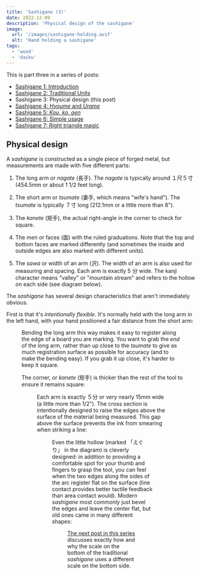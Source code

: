 ```yaml
---
title: 'Sashigane (3)'
date: 2022-12-09
description: 'Physical design of the sashigane'
image:
  url: '/images/sashigane-holding.avif'
  alt: 'Hand holding a sashigane'
tags:
  - 'wood'
  - 'daiku'
---
```


<script>
   import Kanji from "$lib/components/Kanji.svelte";
   import Figure from "$lib/components/Figure.svelte";

   import sashiHold from "./sashigane-holding.png";
   import sashiCross from "./sashigane-cross-section.jpeg";
   import Kanete from "./kanete.jpeg";
   import Profiles from "./profiles.jpeg";
</script>

This is part three in a series of posts:

- [Sashigane 1: Introduction](/blog/sashigane-1)
- [Sashigane 2: Traditional Units](/blog/sashigane-2)
- Sashigane 3: Physical design (this post)
- [Sashigane 4: _Hyoume_ and _Urame_](/blog/sashigane-4)
- [Sashigane 5: _Kou,_ _ko,_ _gen_](/blog/sashigane-5)
- [Sashigane 6: Simple usage](/blog/sashigane-6)
- [Sashigane 7: Right triangle magic](/blog/sashigane-7)

## Physical design

A _sashigane_ is constructed as a single piece of forged metal, but measurements
are made with five different parts:

1. The long arm or _nagate_ (<Kanji client:load furigana="ながて"
   romaji="nagate">長手</Kanji>). The _nagate_ is typically around １尺５寸
   (454.5mm or about 1 1/2 feet long).

2. The short arm or _tsumate_ (<Kanji client:load furigana="つまて"
   romaji="tsumate">妻手</Kanji>, which means "wife's hand"). The _tsumate_ is typically
   ７寸 long (212.1mm or a little more than 8").

3. The _kanete_ (<Kanji client:load furigana="かねて" romaji="kanete">矩手</Kanji>),
   the actual right-angle in the corner to check for square.

4. The _men_ or faces (<Kanji client:load furigana="めん" romaji="men">面</Kanji>)
   with the ruled graduations. Note that the top and bottom faces are marked
   differently (and sometimes the inside and outside edges are also marked with
   different units).

5. The _sawa_ or width of an arm (<Kanji client:load furigana="さわ"
   romaji="sawa">沢</Kanji>). The width of an arm is also used for
   measuring and spacing. Each arm is exactly 5 分 wide. The kanji character
   means "valley" or "mountain stream" and refers to the hollow on each side
   (see diagram below).

The _sashigane_ has several design characteristics that aren't immediately
obvious.

First is that it's _intentionally flexible_. It's normally held with the long
arm in the left hand, with your hand positioned a fair distance from the short arm:

<Figure src={sashiHold} caption="Holding the sashigane" />

Bending the long arm this way makes it easy to register along the edge of a
board you are marking. You want to grab the _end_ of the long arm, rather than
up close to the _tsumate_ to give as much registration surface as possible for
accuracy (and to make the bending easy). If you grab it up close, it's harder to
keep it square.

The corner, or _kanete_ <Kanji client:load furigana="かねて" 
romaji="kanete">(矩手)</Kanji> is thicker than the rest of the tool to ensure
it remains square:

<Figure src={Kanete} caption="Corner thickened so it won't bend and lose accuracy" />

Each arm is exactly ５分 or very nearly 15mm wide (a little more than 1/2"). The
cross section is intentionally designed to raise the edges above the surface
of the material being measured. This gap above the surface prevents the ink from
smearing when striking a line:

<Figure src={sashiCross} caption="Sashigane cross-section" />

Even the little hollow (marked 「えぐり」 in the diagram) is cleverly
designed: in addition to providing a comfortable spot for your thumb and fingers
to grasp the tool, you can feel when the two edges along the sides of the
arc register flat on the surface (line contact provides better tactile feedback than area
contact would). Modern _sashigane_ most commonly just bevel the edges and leave
the center flat, but old ones came in many different shapes:

<Figure src={Profiles} caption="Historical sashigane profiles" />

[The next post in this series](/blog/sashigane-4) discusses exactly how and why the scale on the
bottom of the traditional _sashigane_ uses a different scale on the bottom side.
